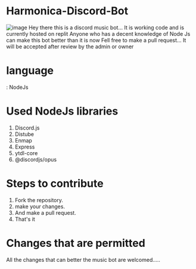 # Harmonica-Discord-Bot
![image](https://user-images.githubusercontent.com/91517488/135760251-af6d29f0-3dc7-4f99-895a-fc101d69d13b.png)
Hey there this is a discord music bot...
It is working code and is currently hosted on replit
Anyone who has a decent knowledge of Node Js can make this bot better than it is now
Fell free to make a pull request... It will be accepted after review by the admin or owner

# language 

: NodeJs

# Used NodeJs libraries

1. Discord.js
2. Distube
3. Enmap
4. Express
5. ytdl-core
6. @discordjs/opus

# Steps to contribute

1. Fork the repository.
2. make your changes.
3. And make a pull request.
4. That's it

# Changes that are permitted

All the changes that can better the music bot are welcomed.....

